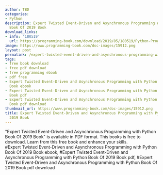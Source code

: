 ```yaml
---
author: TBD
categories:
- Python
description: Expert Twisted Event-Driven and Asynchronous Programming with Python
  Book Of 2019 Book
download_links:
- info: '180519'
  url: https://programming-book.com/download/2019/05/180519/Python-Programming123uo00es0206.pdf
image: https://www.programming-book.com/doc-images/15912.png
layout: post
permalink: /expert-twisted-event-driven-and-asynchronous-programming-with-python-book-of-201.html
tags:
- free book download
- free pdf download
- free programming ebook
- pdf free
- Expert Twisted Event-Driven and Asynchronous Programming with Python Book Of 2019
  Book ebook
- Expert Twisted Event-Driven and Asynchronous Programming with Python Book Of 2019
  Book pdf
- Expert Twisted Event-Driven and Asynchronous Programming with Python Book Of 2019
  Book pdf download
thumbnail_url: https://www.programming-book.com/doc-images/15912.png
title: Expert Twisted Event-Driven and Asynchronous Programming with Python Book Of
  2019 Book
---
```


 
<div class="item-desc text-justify">
  "Expert Twisted Event-Driven and Asynchronous Programming with Python Book Of 2019 Book" is available in PDF format. This books is free to download. Learn from this free book and enhance your skills.
  <br>
  #Expert Twisted Event-Driven and Asynchronous Programming with Python Book Of 2019 Book ebook, #Expert Twisted Event-Driven and Asynchronous Programming with Python Book Of 2019 Book pdf, #Expert Twisted Event-Driven and Asynchronous Programming with Python Book Of 2019 Book pdf download
</div>